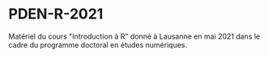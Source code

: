 # PDEN-R-2021

Matériel du cours "Introduction à R" donné à Lausanne en mai 2021 dans le cadre du programme doctoral en études numériques.
